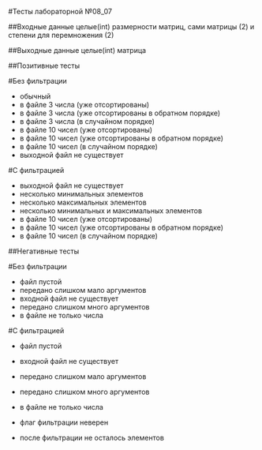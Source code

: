 #Тесты лабораторной №08_07

##Входные данные
целые(int) размерности матриц, сами матрицы (2) и степени для перемножения (2)

##Выходные данные
целые(int) матрица

##Позитивные тесты

#Без фильтрации
- обычный
- в файле 3 числа (уже отсортированы)
- в файле 3 числа (уже отсортированы в обратном порядке)
- в файле 3 числа (в случайном порядке)
- в файле 10 чисел (уже отсортированы)
- в файле 10 чисел (уже отсортированы в обратном порядке)
- в файле 10 чисел (в случайном порядке)
- выходной файл не существует

#С фильтрацией
- выходной файл не существует
- несколько минимальных элементов
- несколько максимальных элементов
- несколько минимальных и максимальных элементов
- в файле 10 чисел (уже отсортированы)
- в файле 10 чисел (уже отсортированы в обратном порядке)
- в файле 10 чисел (в случайном порядке)

##Негативные тесты

#Без фильтрации
- файл пустой
- передано слишком мало аргументов
- входной файл не существует
- передано слишком много аргументов
- в файле не только числа

#С фильтрацией
- файл пустой
- входной файл не существует
- передано слишком мало аргументов
- передано слишком много аргументов
- в файле не только числа

- флаг фильтрации неверен
- после фильтрации не осталось элементов
